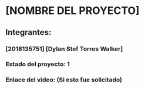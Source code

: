 # [NOMBRE DEL PROYECTO]
## Integrantes:
### [2018135751] [Dylan Stef Torres Walker]

### Estado del proyecto: 1
### Enlace del video: (Si esto fue solicitado)

